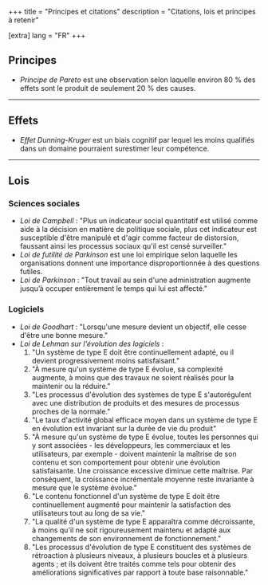 +++
title = "Principes et citations"
description = "Citations, lois et principes à retenir"

[extra]
lang = "FR"
+++

## Principes

- _Principe de Pareto_ est une observation selon laquelle environ 80 % des effets sont le produit de seulement 20 % des causes.

<hr />

## Effets

- _Effet Dunning-Kruger_ est un biais cognitif par lequel les moins qualifiés dans un domaine pourraient surestimer leur compétence.

<hr />

## Lois

### Sciences sociales

- _Loi de Campbell_ : "Plus un indicateur social quantitatif est utilisé comme aide à la décision en matière de politique sociale, plus cet indicateur est susceptible d'être manipulé et d'agir comme facteur de distorsion, faussant ainsi les processus sociaux qu'il est censé surveiller."
- _Loi de futilité de Parkinson_ est une loi empirique selon laquelle les organisations donnent une importance disproportionnée à des questions futiles.
- _Loi de Parkinson_ : "Tout travail au sein d'une administration augmente jusqu’à occuper entièrement le temps qui lui est affecté."

### Logiciels

- _Loi de Goodhart_ : "Lorsqu'une mesure devient un objectif, elle cesse d'être une bonne mesure."
- _Loi de Lehman sur l'évolution des logiciels_ :
    1. "Un système de type E doit être continuellement adapté, ou il devient progressivement moins satisfaisant."
    2. "À mesure qu'un système de type E évolue, sa complexité augmente, à moins que des travaux ne soient réalisés pour la maintenir ou la réduire."
    3. "Les processus d'évolution des systèmes de type E s'autorégulent avec une distribution de produits et des mesures de processus proches de la normale."
    4. "Le taux d'activité global efficace moyen dans un système de type E en évolution est invariant sur la durée de vie du produit"
    5. "À mesure qu'un système de type E évolue, toutes les personnes qui y sont associées - les développeurs, les commerciaux et les utilisateurs, par exemple - doivent maintenir la maîtrise de son contenu et son comportement pour obtenir une évolution satisfaisante. Une croissance excessive diminue cette maîtrise. Par conséquent, la croissance incrémentale moyenne reste invariante à mesure que le système évolue."
    6. "Le contenu fonctionnel d'un système de type E doit être continuellement augmenté pour maintenir la satisfaction des utilisateurs tout au long de sa vie."
    7. "La qualité d'un système de type E apparaîtra comme décroissante, à moins qu'il ne soit rigoureusement maintenu et adapté aux changements de son environnement de fonctionnement."
    8. "Les processus d'évolution de type E constituent des systèmes de rétroaction à plusieurs niveaux, à plusieurs boucles et à plusieurs agents ; et ils doivent être traités comme tels pour obtenir des améliorations significatives par rapport à toute base raisonnable."


